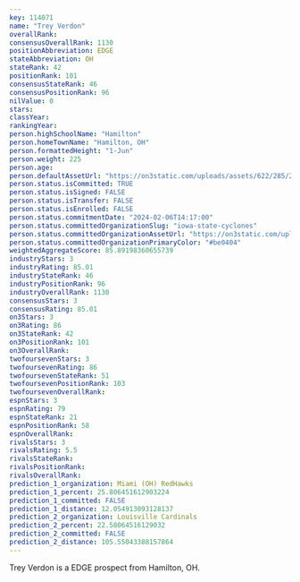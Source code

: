 ```yaml
---
key: 114071
name: "Trey Verdon"
overallRank: 
consensusOverallRank: 1130
positionAbbreviation: EDGE
stateAbbreviation: OH
stateRank: 42
positionRank: 101
consensusStateRank: 46
consensusPositionRank: 96
nilValue: 0
stars: 
classYear: 
rankingYear: 
person.highSchoolName: "Hamilton"
person.homeTownName: "Hamilton, OH"
person.formattedHeight: "1-Jun"
person.weight: 225
person.age: 
person.defaultAssetUrl: "https://on3static.com/uploads/assets/622/285/285622.png"
person.status.isCommitted: TRUE
person.status.isSigned: FALSE
person.status.isTransfer: FALSE
person.status.isEnrolled: FALSE
person.status.commitmentDate: "2024-02-06T14:17:00"
person.status.committedOrganizationSlug: "iowa-state-cyclones"
person.status.committedOrganizationAssetUrl: "https://on3static.com/uploads/assets/977/149/149977.svg"
person.status.committedOrganizationPrimaryColor: "#be0404"
weightedAggregateScore: 85.89198360655739
industryStars: 3
industryRating: 85.01
industryStateRank: 46
industryPositionRank: 96
industryOverallRank: 1130
consensusStars: 3
consensusRating: 85.01
on3Stars: 3
on3Rating: 86
on3StateRank: 42
on3PositionRank: 101
on3OverallRank: 
twofoursevenStars: 3
twofoursevenRating: 86
twofoursevenStateRank: 51
twofoursevenPositionRank: 103
twofoursevenOverallRank: 
espnStars: 3
espnRating: 79
espnStateRank: 21
espnPositionRank: 58
espnOverallRank: 
rivalsStars: 3
rivalsRating: 5.5
rivalsStateRank: 
rivalsPositionRank: 
rivalsOverallRank: 
prediction_1_organization: Miami (OH) RedHawks
prediction_1_percent: 25.806451612903224
prediction_1_committed: FALSE
prediction_1_distance: 12.054913093128137
prediction_2_organization: Louisville Cardinals
prediction_2_percent: 22.58064516129032
prediction_2_committed: FALSE
prediction_2_distance: 105.55043388157864
---
```

Trey Verdon is a EDGE prospect from Hamilton, OH.